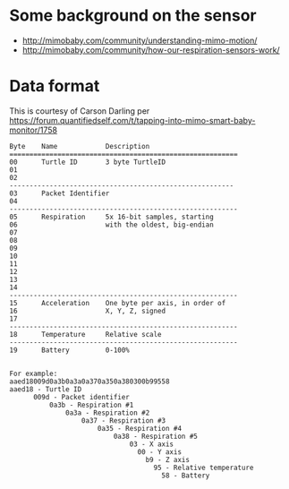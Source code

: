 # Some background on the sensor
* http://mimobaby.com/community/understanding-mimo-motion/
* http://mimobaby.com/community/how-our-respiration-sensors-work/

# Data format 
This is courtesy of Carson Darling per https://forum.quantifiedself.com/t/tapping-into-mimo-smart-baby-monitor/1758

    Byte    Name            Description
    =========================================================
    00      Turtle ID       3 byte TurtleID
    01
    02      
    --------------------------------------------------------
    03      Packet Identifier
    04      
    ---------------------------------------------------------
    05      Respiration     5x 16-bit samples, starting
    06                      with the oldest, big-endian
    07      
    08      
    09      
    10      
    11      
    12      
    13      
    14
    ---------------------------------------------------------
    15      Acceleration    One byte per axis, in order of
    16                      X, Y, Z, signed
    17      
    ---------------------------------------------------------
    18      Temperature     Relative scale
    ---------------------------------------------------------
    19      Battery         0-100%


    For example:
    aaed18009d0a3b0a3a0a370a350a380300b99558
    aaed18 - Turtle ID
          009d - Packet identifier
              0a3b - Respiration #1
                  0a3a - Respiration #2
                      0a37 - Respiration #3
                          0a35 - Respiration #4
                              0a38 - Respiration #5
                                  03 - X axis
                                    00 - Y axis
                                      b9 - Z axis
                                        95 - Relative temperature
                                          58 - Battery
